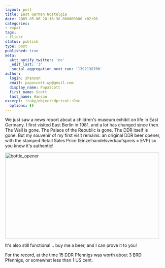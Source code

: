 ```yaml
---
layout: post
title: East German Nostalgia
date: 2009-05-06 20:16:38.000000000 +02:00
categories:
- expat
tags:
- flickr
status: publish
type: post
published: true
meta:
  aktt_notify_twitter: 'no'
  _edit_last: '3'
  _social_aggregation_next_run: '1392138700'
author:
  login: shanson
  email: papascott-wp@gmail.com
  display_name: PapaScott
  first_name: Scott
  last_name: Hanson
excerpt: !ruby/object:Hpricot::Doc
  options: {}
---
```

<p>We just saw a news report about a children's museum exhibit on life in East Germany. I first visited East Berlin in 1981, and a lot has changed since then. The Wall is gone. The Palace of the Republic is gone. The DDR itself is gone. But my souvenir of my first visit remains: an original DDR beer opener, with the stamped Retail Sales Price (Einzelhandelsverkaufspreis = EVP) so you know it's authentic!</p>
<p><a href="http://www.flickr.com/photos/51035717986@N01/3507455217" title="View 'bottle_opener' on Flickr.com"><img src="http://farm4.static.flickr.com/3302/3507455217_5afa1f186a.jpg" alt="bottle_opener" border="0" width="500" height="279" /></a></p>
<p>It's also still functional... buy me a beer, and I can prove it to you! </p>
<p>For the record, at the time 15 DDR Pfennigs was worth about 3 BRD Pfennigs, or somewhat less than 1 US cent.</p>
